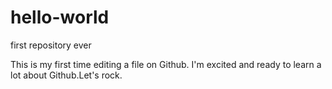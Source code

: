 # hello-world
first repository ever

This is my first time editing a file on Github.
I'm excited and ready to learn a lot about Github.Let's rock.
